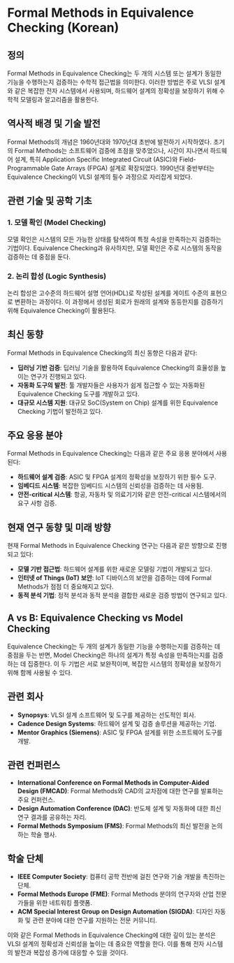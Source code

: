 # Formal Methods in Equivalence Checking (Korean)

## 정의
Formal Methods in Equivalence Checking는 두 개의 시스템 또는 설계가 동일한 기능을 수행하는지 검증하는 수학적 접근법을 의미한다. 이러한 방법은 주로 VLSI 설계와 같은 복잡한 전자 시스템에서 사용되며, 하드웨어 설계의 정확성을 보장하기 위해 수학적 모델링과 알고리즘을 활용한다.

## 역사적 배경 및 기술 발전
Formal Methods의 개념은 1960년대와 1970년대 초반에 발전하기 시작하였다. 초기의 Formal Methods는 소프트웨어 검증에 초점을 맞추었으나, 시간이 지나면서 하드웨어 설계, 특히 Application Specific Integrated Circuit (ASIC)와 Field-Programmable Gate Arrays (FPGA) 설계로 확장되었다. 1990년대 중반부터는 Equivalence Checking이 VLSI 설계의 필수 과정으로 자리잡게 되었다.

## 관련 기술 및 공학 기초
### 1. 모델 확인 (Model Checking)
모델 확인은 시스템의 모든 가능한 상태를 탐색하여 특정 속성을 만족하는지 검증하는 기법이다. Equivalence Checking과 유사하지만, 모델 확인은 주로 시스템의 동작을 검증하는 데 중점을 둔다.

### 2. 논리 합성 (Logic Synthesis)
논리 합성은 고수준의 하드웨어 설명 언어(HDL)로 작성된 설계를 게이트 수준의 표현으로 변환하는 과정이다. 이 과정에서 생성된 회로가 원래의 설계와 동등한지를 검증하기 위해 Equivalence Checking이 활용된다.

## 최신 동향
Formal Methods in Equivalence Checking의 최신 동향은 다음과 같다:
- **딥러닝 기반 검증**: 딥러닝 기술을 활용하여 Equivalence Checking의 효율성을 높이는 연구가 진행되고 있다.
- **자동화 도구의 발전**: 툴 개발자들은 사용자가 쉽게 접근할 수 있는 자동화된 Equivalence Checking 도구를 개발하고 있다.
- **대규모 시스템 지원**: 대규모 SoC(System on Chip) 설계를 위한 Equivalence Checking 기법이 발전하고 있다.

## 주요 응용 분야
Formal Methods in Equivalence Checking는 다음과 같은 주요 응용 분야에서 사용된다:
- **하드웨어 설계 검증**: ASIC 및 FPGA 설계의 정확성을 보장하기 위한 필수 도구.
- **임베디드 시스템**: 복잡한 임베디드 시스템의 신뢰성을 검증하는 데 사용됨.
- **안전-critical 시스템**: 항공, 자동차 및 의료기기와 같은 안전-critical 시스템에서의 요구 사항 검증.

## 현재 연구 동향 및 미래 방향
현재 Formal Methods in Equivalence Checking 연구는 다음과 같은 방향으로 진행되고 있다:
- **모델 기반 접근법**: 하드웨어 설계를 위한 새로운 모델링 기법이 개발되고 있다.
- **인터넷 of Things (IoT) 보안**: IoT 디바이스의 보안을 검증하는 데에 Formal Methods가 점점 더 중요해지고 있다.
- **동적 분석 기법**: 정적 분석과 동적 분석을 결합한 새로운 검증 방법이 연구되고 있다.

## A vs B: Equivalence Checking vs Model Checking
Equivalence Checking는 두 개의 설계가 동일한 기능을 수행하는지를 검증하는 데 중점을 두는 반면, Model Checking은 하나의 설계가 특정 속성을 만족하는지를 검증하는 데 집중한다. 이 두 기법은 서로 보완적이며, 복잡한 시스템의 정확성을 보장하기 위해 함께 사용될 수 있다.

## 관련 회사
- **Synopsys**: VLSI 설계 소프트웨어 및 도구를 제공하는 선도적인 회사.
- **Cadence Design Systems**: 하드웨어 설계 및 검증 솔루션을 제공하는 기업.
- **Mentor Graphics (Siemens)**: ASIC 및 FPGA 설계를 위한 소프트웨어 도구를 개발.

## 관련 컨퍼런스
- **International Conference on Formal Methods in Computer-Aided Design (FMCAD)**: Formal Methods와 CAD의 교차점에 대한 연구를 발표하는 주요 컨퍼런스.
- **Design Automation Conference (DAC)**: 반도체 설계 및 자동화에 대한 최신 연구 결과를 공유하는 자리.
- **Formal Methods Symposium (FMS)**: Formal Methods의 최신 발전을 논의하는 학술 행사.

## 학술 단체
- **IEEE Computer Society**: 컴퓨터 공학 전반에 걸친 연구와 기술 개발을 촉진하는 단체.
- **Formal Methods Europe (FME)**: Formal Methods 분야의 연구자와 산업 전문가들을 위한 네트워킹 플랫폼.
- **ACM Special Interest Group on Design Automation (SIGDA)**: 디자인 자동화 및 관련 분야에 대한 연구를 지원하는 전문 커뮤니티.

이와 같은 Formal Methods in Equivalence Checking에 대한 깊이 있는 분석은 VLSI 설계의 정확성과 신뢰성을 높이는 데 중요한 역할을 한다. 이를 통해 전자 시스템의 발전과 복잡성 증가에 대응할 수 있을 것이다.
